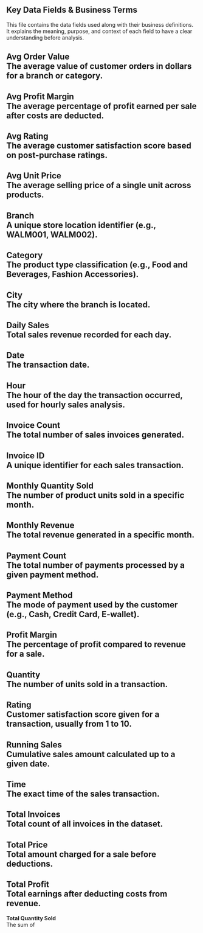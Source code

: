 ## Key Data Fields & Business Terms

This file contains the data fields used along with their business definitions. It explains the meaning, purpose, and context of each field to have a clear understanding before analysis.

**Avg Order Value**  
The average value of customer orders in dollars for a branch or category.  
---

**Avg Profit Margin**  
The average percentage of profit earned per sale after costs are deducted.  
---

**Avg Rating**  
The average customer satisfaction score based on post-purchase ratings.  
---

**Avg Unit Price**  
The average selling price of a single unit across products.  
---

**Branch**  
A unique store location identifier (e.g., WALM001, WALM002).  
---

**Category**  
The product type classification (e.g., Food and Beverages, Fashion Accessories).  
---

**City**  
The city where the branch is located.  
---

**Daily Sales**  
Total sales revenue recorded for each day.  
---

**Date**  
The transaction date.  
---

**Hour**  
The hour of the day the transaction occurred, used for hourly sales analysis.  
---

**Invoice Count**  
The total number of sales invoices generated.  
---

**Invoice ID**  
A unique identifier for each sales transaction.  
---

**Monthly Quantity Sold**  
The number of product units sold in a specific month.  
---

**Monthly Revenue**  
The total revenue generated in a specific month.  
---

**Payment Count**  
The total number of payments processed by a given payment method.  
---

**Payment Method**  
The mode of payment used by the customer (e.g., Cash, Credit Card, E-wallet).  
---

**Profit Margin**  
The percentage of profit compared to revenue for a sale.  
---

**Quantity**  
The number of units sold in a transaction.  
---

**Rating**  
Customer satisfaction score given for a transaction, usually from 1 to 10.  
---

**Running Sales**  
Cumulative sales amount calculated up to a given date.  
---

**Time**  
The exact time of the sales transaction.  
---

**Total Invoices**  
Total count of all invoices in the dataset.  
---

**Total Price**  
Total amount charged for a sale before deductions.  
---

**Total Profit**  
Total earnings after deducting costs from revenue.  
---

**Total Quantity Sold**  
The sum of

